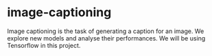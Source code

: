 # image-captioning
Image captioning is the task of generating a caption for an image. We explore new models and analyse their performances. We will be using Tensorflow in this project.
